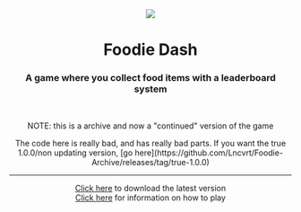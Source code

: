 <div align="center">
    <img src="https://cdn.lncvrt.xyz/foodiedash/icon.png"/>
    <h1>Foodie Dash</h1>
    <h3>A game where you collect food items with a leaderboard system</h3>
    <br/>
    <p>NOTE: this is a archive and now a "continued" version of the game</p>
    <p>The code here is really bad, and has really bad parts. If you want the true 1.0.0/non updating version, [go here](https://github.com/Lncvrt/Foodie-Archive/releases/tag/true-1.0.0)</p>
</div>

---

<div align="center">
    <a href="https://github.com/Lncvrt/Foodie-Archive/releases/latest/download/Foodie-Dash.exe">Click here</a> to download the latest version
    <br/>
    <a href="https://cdn.lncvrt.xyz/foodiedash/Foodie%20Dash%20Information.pdf">Click here</a> for information on how to play
</div>